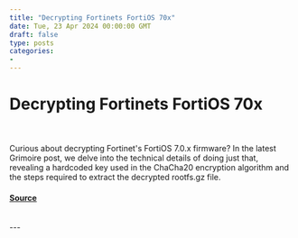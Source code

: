 ```yaml
---
title: "Decrypting Fortinets FortiOS 70x"
date: Tue, 23 Apr 2024 00:00:00 GMT
draft: false
type: posts
categories: 
- 
---
```

# Decrypting Fortinets FortiOS 70x

<br/>

<br/>
Curious about decrypting Fortinet's FortiOS 7.0.x firmware? In the latest Grimoire post, we delve into the technical details of doing just that, revealing a hardcoded key used in the ChaCha20 encryption algorithm and the steps required to extract the decrypted rootfs.gz file.

#### [Source](https://www.greynoise.io/blog/decrypting-fortinets-fortios-7-0-x)

<br/>
---

